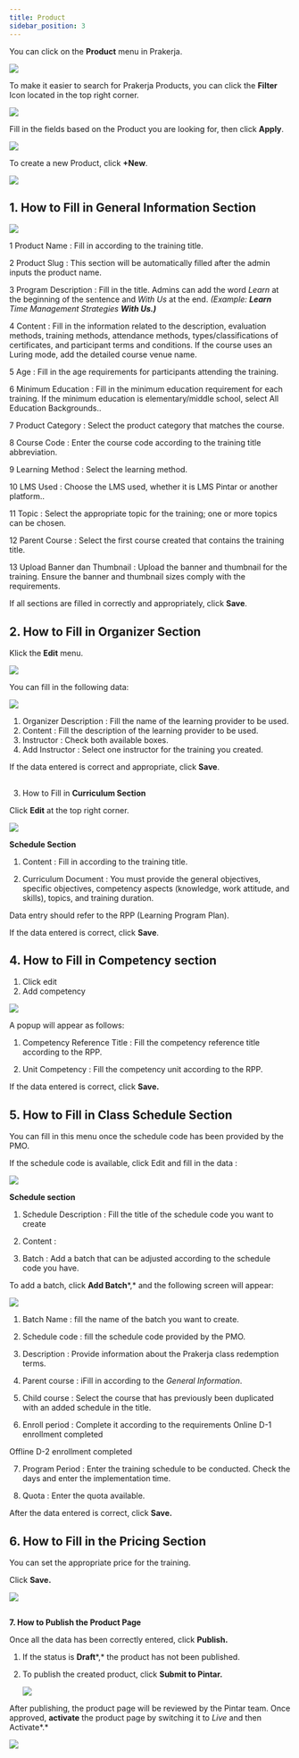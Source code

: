 ```yaml
---
title: Product
sidebar_position: 3
---
```

You can click on the **Product** menu in Prakerja.

![](/img/product-1.png)

To make it easier to search for Prakerja Products, you can click the **Filter** Icon located in the top right corner.

![](/img/product-2.png)

Fill in the fields based on the Product you are looking for, then click **Apply**.

![](/img/product-3.png)

To create a new Product, click **+New**.

![](/img/product-4.png)

## 1. How to Fill in General Information Section

![](/img/product-5.png)

1 Product Name : Fill in according to the training title.

2 Product Slug : This section will be automatically filled after the admin inputs the product name.

3 Program Description : Fill in the title. Admins can add the word *Learn* at the beginning of the sentence and *With Us* at the end. *(Example: **Learn** Time Management Strategies **With Us.)*** 

4 Content : Fill in the information related to the description, evaluation methods, training methods, attendance methods, types/classifications of certificates, and participant terms and conditions.
If the course uses an Luring mode, add the detailed course venue name.

5 Age : Fill in the age requirements for participants attending the training.

6 Minimum Education : Fill in the minimum education requirement for each training. If the minimum education is elementary/middle school, select All Education Backgrounds..

7 Product Category : Select the product category that matches the course.

8 Course Code : Enter the course code according to the training title abbreviation.

9 Learning Method : Select the learning method.

10 LMS Used : Choose the LMS used, whether it is LMS Pintar or another platform..

11 Topic : Select the appropriate topic for the training; one or more topics can be chosen.

12 Parent Course : Select the first course created that contains the training title.

13 Upload Banner dan Thumbnail : Upload the banner and thumbnail for the training. Ensure the banner and thumbnail sizes comply with the requirements.

If all sections are filled in correctly and appropriately, click **Save**.



## 2. How to Fill in **Organizer Section**

Klick the **Edit** menu.

![](/img/product-6.png)

You can fill in the following data:

![](/img/product-7.png)

1. Organizer Description : Fill the name of the learning provider to be used.
2. Content : Fill the description of the learning provider to be used.
3. Instructor : Check both available boxes.
4. Add Instructor	: Select one instructor for the training you created.

If the data entered is correct and appropriate, click **Save**.

## 
3. How to Fill in **Curriculum Section**

Click **Edit** at the top right corner.

![](/img/product-8.png)

**Schedule Section**

1. Content : Fill in according to the training title.

2. Curriculum Document : You must provide the general objectives, specific objectives, competency aspects (knowledge, work attitude, and skills), topics, and training duration. 

Data entry should refer to the RPP (Learning Program Plan).

If the data entered is correct, click **Save**.



## 4. How to Fill in **Competency s**ection

1. Click edit
2. Add competency

![](/img/product-9.png)

A popup will appear as follows:

1. Competency Reference Title : Fill the competency reference title according to the RPP.

2. Unit Competency : Fill the competency unit according to the RPP. 

If the data entered is correct, click **Save.**



## **5. How to Fill in Class Schedule** Section

You can fill in this menu once the schedule code has been provided by the PMO.

If the schedule code is available, click Edit and fill in the data :

![](/img/product-10.png)

**Schedule section**

1. Schedule Description : Fill the title of the schedule code you want to create

2. Content : 

3. Batch : Add a batch that can be adjusted according to the schedule code you have. 

To add a batch, click **Add Batch***,* and the following screen will appear:

![](/img/product-12.png)

1. Batch Name : fill the name of the batch you want to create.

2. Schedule code : fill the schedule code provided by the PMO.

3. Description : Provide information about the Prakerja class redemption terms.

4. Parent course : iFill in according to the *General Information*.

5. Child course : Select the course that has previously been duplicated with an added schedule in the title.

6. Enroll period : Complete it according to the requirements
Online D-1 enrollment completed

Offline D-2 enrollment completed

7. Program Period : Enter the training schedule to be conducted. Check the days and enter the implementation time.

8. Quota : Enter the quota available. 

After the data entered is correct, click **Save.** 



## 6. How to Fill in the **Pricing S**ection

You can set the appropriate price for the training.

Click **Save.**

![](/img/product-9.png)

## 
**7. How to Publish the Product Page**

Once all the data has been correctly entered, click **Publish.**

1. If the status is **Draft***,* the product has not been published.
2. To publish the created product, click **Submit to Pintar.**

   ![](/img/product-14.png)

After publishing, the product page will be reviewed by the Pintar team. Once approved, **activate** the product page by switching it to *Live* and then Activate*.*

![](/img/product-15.png)
